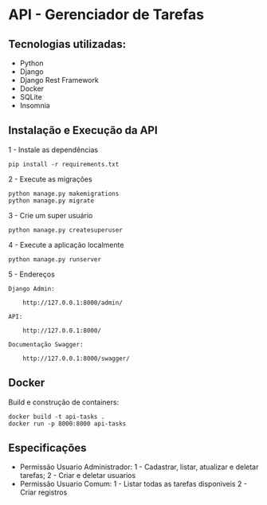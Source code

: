 # API - Gerenciador de Tarefas

## Tecnologias utilizadas:

- Python
- Django
- Django Rest Framework
- Docker
- SQLite
- Insomnia

## Instalação e Execução da API

1 - Instale as dependências

    pip install -r requirements.txt

2 - Execute as migrações

    python manage.py makemigrations
    python manage.py migrate
    
3 - Crie um super usuário
    
    python manage.py createsuperuser
    
4 - Execute a aplicação localmente

    python manage.py runserver

5 - Endereços

    Django Admin:
  
        http://127.0.0.1:8000/admin/
        
    API:
  
        http://127.0.0.1:8000/
    
    Documentação Swagger:

        http://127.0.0.1:8000/swagger/

## Docker

Build e construção de containers:

    docker build -t api-tasks .
    docker run -p 8000:8000 api-tasks

## Especificações

- Permissão Usuario Administrador: 
    1 - Cadastrar, listar, atualizar e deletar tarefas;
    2 - Criar e deletar usuarios
- Permissão Usuario Comum:
    1 - Listar todas as tarefas disponiveis
    2 - Criar registros
